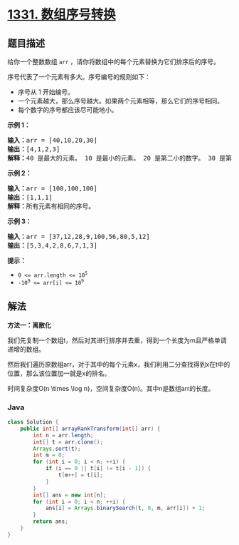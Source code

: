 # [1331. 数组序号转换](https://leetcode.cn/problems/rank-transform-of-an-array)

## 题目描述

<p>给你一个整数数组&nbsp;<code>arr</code> ，请你将数组中的每个元素替换为它们排序后的序号。</p>

<p>序号代表了一个元素有多大。序号编号的规则如下：</p>

<ul>
	<li>序号从 1 开始编号。</li>
	<li>一个元素越大，那么序号越大。如果两个元素相等，那么它们的序号相同。</li>
	<li>每个数字的序号都应该尽可能地小。</li>
</ul>

<p><strong>示例 1：</strong></p>

<pre><strong>输入：</strong>arr = [40,10,20,30]
<strong>输出：</strong>[4,1,2,3]
<strong>解释：</strong>40 是最大的元素。 10 是最小的元素。 20 是第二小的数字。 30 是第三小的数字。</pre>

<p><strong>示例 2：</strong></p>

<pre><strong>输入：</strong>arr = [100,100,100]
<strong>输出：</strong>[1,1,1]
<strong>解释：</strong>所有元素有相同的序号。
</pre>

<p><strong>示例 3：</strong></p>

<pre><strong>输入：</strong>arr = [37,12,28,9,100,56,80,5,12]
<strong>输出：</strong>[5,3,4,2,8,6,7,1,3]
</pre>

<p><strong>提示：</strong></p>

<ul>
	<li><code>0 &lt;= arr.length &lt;= 10<sup>5</sup></code></li>
	<li><code>-10<sup>9</sup>&nbsp;&lt;= arr[i] &lt;= 10<sup>9</sup></code></li>
</ul>

## 解法

**方法一：离散化**

我们先复制一个数组t，然后对其进行排序并去重，得到一个长度为m且严格单调递增的数组。

然后我们遍历原数组arr，对于其中的每个元素x，我们利用二分查找得到x在t中的位置，那么该位置加一就是x的排名。

时间复杂度O(n \times \log n)，空间复杂度O(n)。其中n是数组arr的长度。

### **Java**

```java
class Solution {
    public int[] arrayRankTransform(int[] arr) {
        int n = arr.length;
        int[] t = arr.clone();
        Arrays.sort(t);
        int m = 0;
        for (int i = 0; i < n; ++i) {
            if (i == 0 || t[i] != t[i - 1]) {
                t[m++] = t[i];
            }
        }
        int[] ans = new int[n];
        for (int i = 0; i < n; ++i) {
            ans[i] = Arrays.binarySearch(t, 0, m, arr[i]) + 1;
        }
        return ans;
    }
}
```
